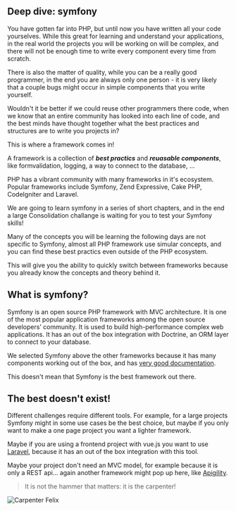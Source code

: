 ## Deep dive: symfony
You have gotten far into PHP, but until now you have written all your code yourselves. While this great for learning and understand your applications, in the real world the projects you will be working on will be complex, and there will not be enough time to write every component every time from scratch.

There is also the matter of quality, while you can be a really good programmer, in the end you are always only one person - it is very likely that a couple bugs might occur in simple components that you write yourself.

Wouldn't it be better if we could reuse other programmers there code, when we know that an entire community has looked into each line of code, and the best minds have thought together what the best practices and structures are to write you projects in?

This is where a framework comes in!

A framework is a collection of ***best practics*** and ***reuasable components***, like formvalidation, logging, a way to connect to the database, ...

PHP has a vibrant community with many frameworks in it's ecosystem. Popular frameworks include Symfony, Zend Expressive, Cake PHP, CodeIgniter and Laravel.

We are going to learn symfony in a series of short chapters, and in the end a large Consolidation challange is waiting for you to test your Symfony skills!

Many of the concepts you will be learning the following days are not specific to Symfony, almost all PHP framework use simular concepts, and you can find these best practics even outside of the PHP ecosystem. 

This will give you the ability to quickly switch between frameworks because you already know the concepts and theory behind it.

## What is symfony?
Symfony is an open source PHP framework with MVC architecture. It is one of the most popular application frameworks among the open source developers’ community. It is used to build high-performance complex web applications. It has an out of the box integration with Doctrine, an ORM layer to connect to your database.

We selected Symfony above the other frameworks because it has many components working out of the box, and has [very good documentation](https://symfony.com/doc/current/index.html).

This doesn't mean that Symfony is the best framework out there.

## The best doesn't exist!
Different challenges require different tools. For example, for a large projects Symfony might in some use cases be the best choice, but maybe if you only want to make a one page project you want a lighter framework.

Maybe if you are using a frontend project with vue.js you want to use [Laravel](https://laravel.com/), because it has an out of the box integration with this tool.
 
Maybe your project don't need an MVC model, for example because it is only a REST api... again another framework might pop up here, like [Apigility](https://apigility.org/).

> It is not the hammer that matters: it is the carpenter!

![Carpenter Felix](fix-it-felix.jpeg)